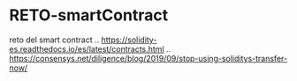 # RETO-smartContract
reto del smart contract
.. https://solidity-es.readthedocs.io/es/latest/contracts.html
.. https://consensys.net/diligence/blog/2019/09/stop-using-soliditys-transfer-now/

